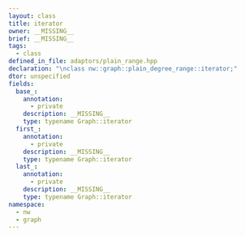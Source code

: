 ```yaml
---
layout: class
title: iterator
owner: __MISSING__
brief: __MISSING__
tags:
  - class
defined_in_file: adaptors/plain_range.hpp
declaration: "\nclass nw::graph::plain_degree_range::iterator;"
dtor: unspecified
fields:
  base_:
    annotation:
      - private
    description: __MISSING__
    type: typename Graph::iterator
  first_:
    annotation:
      - private
    description: __MISSING__
    type: typename Graph::iterator
  last_:
    annotation:
      - private
    description: __MISSING__
    type: typename Graph::iterator
namespace:
  - nw
  - graph
---
```


```{index}  iterator
```

